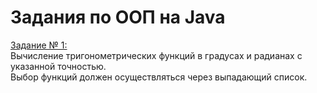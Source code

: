<h1>Задания по ООП на Java</h1>
<a href="https://github.com/lesya-val/oop_Java/tree/master/task-1">Задание № 1:</a><br>
Вычисление тригонометрических функций в градусах и радианах с указанной точностью. <br>
Выбор функций должен осуществляться через выпадающий список.

